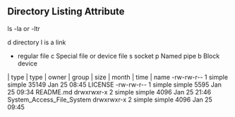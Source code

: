 
## Directory Listing Attribute 

ls -la or -ltr

d directory
l is a link
- regular file
c Special file or device file
s socket
p Named pipe
b Block device


| type    | type | owner | group | size | month | time | name 
-rw-rw-r-- 1 simple simple 35149 Jan 25 08:45 LICENSE
-rw-rw-r-- 1 simple simple  5595 Jan 25 09:34 README.md
drwxrwxr-x 2 simple simple  4096 Jan 25 21:46 System_Access_File_System
drwxrwxr-x 2 simple simple  4096 Jan 25 09:45


